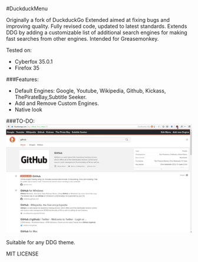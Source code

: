 #DuckduckMenu


Originally a fork of DuckduckGo Extended aimed at fixing bugs and improving quality.
Fully revised code, updated to latest standards.
Extends DDG by adding a customizable list of additional search engines for making fast searches from other engines.
Intended for Greasemonkey.

Tested on:
- Cyberfox 35.0.1
- Firefox 35

###Features:

- Default Engines: Google, Youtube, Wikipedia, Github, Kickass, ThePirateBay,Subtitle Seeker.
- Add and Remove Custom Engines.
- Native look

###TO-DO:
![DDG](https://raw.githubusercontent.com/Jguer/DuckduckGo-Mextended/v3/resources/Sample.jpg)

Suitable for any DDG theme.

MIT LICENSE
